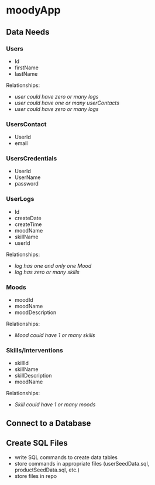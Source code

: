 # moodyApp

## Data Needs
### Users
* Id
* firstName
* lastName

Relationships:
* *user could have zero or many logs*
* *user could have one or many userContacts*
* *user could have zero or many logs*

### UsersContact
* UserId
* email

### UsersCredentials
* UserId
* UserName
* password


### UserLogs
* Id
* createDate
* createTime
* moodName
* skillName
* userId

Relationships: 
* *log has one and only one Mood*
* *log has zero or many skills*

### Moods
* moodId
* moodName
* moodDescription

Relationships: 
* *Mood could have 1 or many skills*


### Skills/Interventions
* skillId
* skillName
* skillDescription
* moodName

Relationships: 
* *Skill could have 1 or many moods*

## Connect to a Database

## Create SQL Files
* write SQL commands to create data tables
* store commands in appropriate files (userSeedData.sql, productSeedData.sql, etc.)
* store files in repo
